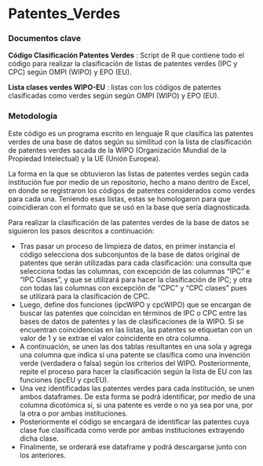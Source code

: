 # Patentes_Verdes

### Documentos clave

**Código Clasificación Patentes Verdes**
: Script de R que contiene todo el código para realizar la clasificación de listas de patentes verdes (IPC y CPC) según OMPI (WIPO) y EPO (EU).

**Lista clases verdes WIPO-EU**
: listas con los códigos de patentes clasificadas como verdes según según OMPI (WIPO) y EPO (EU).

### Metodología

Este código es un programa escrito en lenguaje R que clasifica las patentes verdes de una base de datos según su similitud con la lista de clasificación de patentes verdes sacada de la WIPO (Organización Mundial de la Propiedad Intelectual) y la UE (Unión Europea).

La forma en la que se obtuvieron las listas de patentes verdes según cada institución fue por medio de un repositorio, hecho a mano dentro de Excel, en donde se registraron los códigos de patentes considerados como verdes para cada una. Teniendo esas listas, estas se homologaron para que coincidieran con el formato que se usó en la base que sería diagnosticada.

Para realizar la clasificación de las patentes verdes de la base de datos se siguieron los pasos descritos a continuación:

* Tras pasar un proceso de limpieza de datos, en primer instancia el código selecciona dos subconjuntos de la base de datos original de patentes que serán utilizadas para cada clasificación: una consulta que selecciona todas las columnas, con excepción de las columnas “IPC” e “IPC Clases”, y que se utilizará para hacer la clasificación de IPC; y otra con todas las columnas con excepción de “CPC” y “CPC clases” pues se utilizará para la clasificación de CPC.
* Luego, define dos funciones (ipcWIPO y cpcWIPO) que se encargan de buscar las patentes que coincidan en términos de IPC o CPC entre las bases de datos de patentes y las de clasificaciones de la WIPO. Si se encuentran coincidencias en las listas, las patentes se etiquetan con un valor de 1 y se extrae el valor coincidente en otra columna. 
* A continuación, se unen las dos tablas resultantes en una sola y agrega una columna que indica si una patente se clasifica como una invención verde (verdadera o falsa) según los criterios del WIPO. Posteriormente, repite el proceso para hacer la clasificación según la lista de EU con las funciones (ipcEU y cpcEU).
* Una vez identificadas las patentes verdes para cada institución, se unen ambos dataframes. De esta forma se podrá identificar, por medio de una columna dicotómica si, si una patente es verde o no ya sea por una, por la otra o por ambas instituciones.
* Posteriormente el código se encargará de identificar las patentes cuya clase fue clasificada como verde por ambas instituciones extrayendo dicha clase.
* Finalmente, se orderará ese dataframe y podrá descargarse junto con los anteriores.
